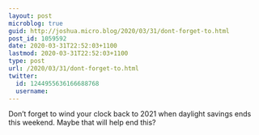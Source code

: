 ```yaml
---
layout: post
microblog: true
guid: http://joshua.micro.blog/2020/03/31/dont-forget-to.html
post_id: 1059592
date: 2020-03-31T22:52:03+1100
lastmod: 2020-03-31T22:52:03+1100
type: post
url: /2020/03/31/dont-forget-to.html
twitter:
  id: 1244955636166688768
  username: 
---
```

Don’t forget to wind your clock back to 2021 when daylight savings ends this weekend. Maybe that will help end this?
